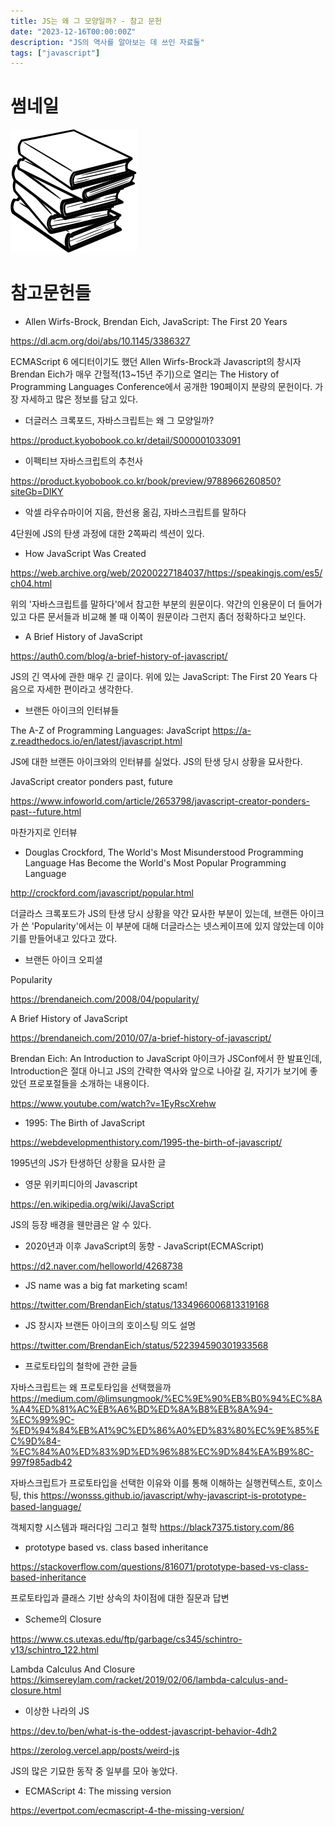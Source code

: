 ```yaml
---
title: JS는 왜 그 모양일까? - 참고 문헌
date: "2023-12-16T00:00:00Z"
description: "JS의 역사를 알아보는 데 쓰인 자료들"
tags: ["javascript"]
---
```


# 썸네일

![책들](./books.svg)

# 참고문헌들

- Allen Wirfs-Brock, Brendan Eich, JavaScript: The First 20 Years

https://dl.acm.org/doi/abs/10.1145/3386327

ECMAScript 6 에디터이기도 했던 Allen Wirfs-Brock과 Javascript의 창시자 Brendan Eich가 매우 간헐적(13~15년 주기)으로 열리는 The History of Programming Languages Conference에서 공개한 190페이지 분량의 문헌이다. 가장 자세하고 많은 정보를 담고 있다.

- 더글러스 크록포드, 자바스크립트는 왜 그 모양일까? 

https://product.kyobobook.co.kr/detail/S000001033091

- 이펙티브 자바스크립트의 추천사

https://product.kyobobook.co.kr/book/preview/9788966260850?siteGb=DIKY

- 악셀 라우슈마이어 지음, 한선용 옮김, 자바스크립트를 말하다

4단원에 JS의 탄생 과정에 대한 2쪽짜리 섹션이 있다.

- How JavaScript Was Created

https://web.archive.org/web/20200227184037/https://speakingjs.com/es5/ch04.html

위의 '자바스크립트를 말하다'에서 참고한 부분의 원문이다. 약간의 인용문이 더 들어가 있고 다른 문서들과 비교해 볼 때 이쪽이 원문이라 그런지 좀더 정확하다고 보인다.

- A Brief History of JavaScript

https://auth0.com/blog/a-brief-history-of-javascript/

JS의 긴 역사에 관한 매우 긴 글이다. 위에 있는 JavaScript: The First 20 Years 다음으로 자세한 편이라고 생각한다.

- 브랜든 아이크의 인터뷰들

The A-Z of Programming Languages: JavaScript https://a-z.readthedocs.io/en/latest/javascript.html

JS에 대한 브랜든 아이크와의 인터뷰를 실었다. JS의 탄생 당시 상황을 묘사한다.

JavaScript creator ponders past, future

https://www.infoworld.com/article/2653798/javascript-creator-ponders-past--future.html

마찬가지로 인터뷰

- Douglas Crockford, The World's Most Misunderstood Programming Language Has Become the World's Most Popular Programming Language

http://crockford.com/javascript/popular.html

더글라스 크록포드가 JS의 탄생 당시 상황을 약간 묘사한 부분이 있는데, 브랜든 아이크가 쓴 'Popularity'에서는 이 부분에 대해 더글라스는 넷스케이프에 있지 않았는데 이야기를 만들어내고 있다고 깠다.

- 브랜든 아이크 오피셜

Popularity

https://brendaneich.com/2008/04/popularity/

A Brief History of JavaScript

https://brendaneich.com/2010/07/a-brief-history-of-javascript/

Brendan Eich: An Introduction to JavaScript
아이크가 JSConf에서 한 발표인데, Introduction은 절대 아니고 JS의 간략한 역사와 앞으로 나아갈 길, 자기가 보기에 좋았던 프로포절들을 소개하는 내용이다.

https://www.youtube.com/watch?v=1EyRscXrehw

- 1995: The Birth of JavaScript

https://webdevelopmenthistory.com/1995-the-birth-of-javascript/

1995년의 JS가 탄생하던 상황을 묘사한 글

- 영문 위키피디아의 Javascript 

https://en.wikipedia.org/wiki/JavaScript

JS의 등장 배경을 웬만큼은 알 수 있다.

- 2020년과 이후 JavaScript의 동향 - JavaScript(ECMAScript)

https://d2.naver.com/helloworld/4268738

- JS name was a big fat marketing scam!

https://twitter.com/BrendanEich/status/1334966006813319168

- JS 창시자 브랜든 아이크의 호이스팅 의도 설명

https://twitter.com/BrendanEich/status/522394590301933568

- 프로토타입의 철학에 관한 글들

자바스크립트는 왜 프로토타입을 선택했을까 https://medium.com/@limsungmook/%EC%9E%90%EB%B0%94%EC%8A%A4%ED%81%AC%EB%A6%BD%ED%8A%B8%EB%8A%94-%EC%99%9C-%ED%94%84%EB%A1%9C%ED%86%A0%ED%83%80%EC%9E%85%EC%9D%84-%EC%84%A0%ED%83%9D%ED%96%88%EC%9D%84%EA%B9%8C-997f985adb42

자바스크립트가 프로토타입을 선택한 이유와 이를 통해 이해하는 실행컨텍스트, 호이스팅, this https://wonsss.github.io/javascript/why-javascript-is-prototype-based-language/

객체지향 시스템과 패러다임 그리고 철학
https://black7375.tistory.com/86

- prototype based vs. class based inheritance

https://stackoverflow.com/questions/816071/prototype-based-vs-class-based-inheritance

프로토타입과 클래스 기반 상속의 차이점에 대한 질문과 답변

- Scheme의 Closure

https://www.cs.utexas.edu/ftp/garbage/cs345/schintro-v13/schintro_122.html

Lambda Calculus And Closure https://kimsereylam.com/racket/2019/02/06/lambda-calculus-and-closure.html

- 이상한 나라의 JS

https://dev.to/ben/what-is-the-oddest-javascript-behavior-4dh2

https://zerolog.vercel.app/posts/weird-js

JS의 많은 기묘한 동작 중 일부를 모아 놓았다.

- ECMAScript 4: The missing version

https://evertpot.com/ecmascript-4-the-missing-version/
